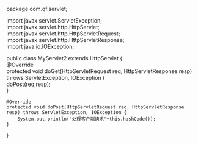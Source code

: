 package com.qf.servlet;  
  
import javax.servlet.ServletException;  
import javax.servlet.http.HttpServlet;  
import javax.servlet.http.HttpServletRequest;  
import javax.servlet.http.HttpServletResponse;  
import java.io.IOException;  
  
public class MyServlet2 extends HttpServlet {  
    @Override  
    protected void doGet(HttpServletRequest req, HttpServletResponse resp) throws ServletException, IOException {  
        doPost(req,resp);  
    }  
  
    @Override  
    protected void doPost(HttpServletRequest req, HttpServletResponse resp) throws ServletException, IOException {  
        System.out.println("处理客户端请求"+this.hashCode());  
    }  
}
<!--stackedit_data:
eyJoaXN0b3J5IjpbLTEyODc0MzgyNTddfQ==
-->